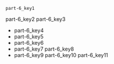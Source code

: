```ngMeta
part-6_key1
```

part-6_key2
part-6_key3


- part-6_key4
- part-6_key5
- part-6_key6
- part-6_key7
part-6_key8
- part-6_key9
part-6_key10
part-6_key11
